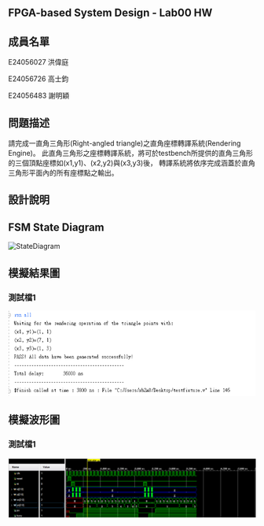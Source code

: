 
## ﻿FPGA-based System Design - Lab00 HW

## 成員名單
E24056027 洪偉庭

E24056726 高士鈞

E24056483 謝明穎

## 問題描述
請完成一直角三角形(Right-angled triangle)之直角座標轉譯系統(Rendering Engine)。
此直角三角形之座標轉譯系統，將可於testbench所提供的直角三角形的三個頂點座標如(x1,y1)、(x2,y2)與(x3,y3)後，
轉譯系統將依序完成涵蓋於直角三角形平面內的所有座標點之輸出。


## 設計說明

## FSM State Diagram
![StateDiagram](image/State_Diagram.JPG)

## 模擬結果圖
### 測試檔1
![test1](image/result.png)
## 模擬波形圖
### 測試檔1
![waveform1](image/waveform.PNG)
